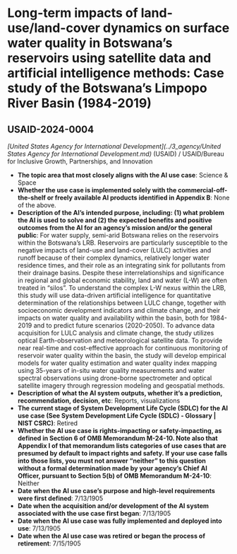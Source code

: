 # Long-term impacts of land-use/land-cover dynamics on surface water quality in Botswana’s reservoirs using satellite data and artificial intelligence methods: Case study of the Botswana’s Limpopo River Basin (1984-2019)
## USAID-2024-0004
_[United States Agency for International Development](../3_agency/United States Agency for International Development.md)_ (USAID) / USAID/Bureau for Inclusive Growth, Partnerships, and Innovation


+ **The topic area that most closely aligns with the AI use case**: Science & Space
+ **Whether the use case is implemented solely with the commercial-off-the-shelf or freely available AI products identified in Appendix B**: None of the above.
+ **Description of the AI’s intended purpose, including: (1) what problem the AI is used to solve and (2) the expected benefits and positive outcomes from the AI for an agency’s mission and/or the general public**: For water supply, semi-arid Botswana relies on the reservoirs within the Botswana’s LRB. Reservoirs are particularly susceptible to the negative impacts of land-use and land-cover (LULC) activities and runoff because of their complex dynamics, relatively longer water residence times, and their role as an integrating sink for pollutants from their drainage basins. Despite these interrelationships and significance in regional and global economic stability, land and water (L-W) are often treated in “silos”. To understand the complex L-W nexus within the LRB, this study will use data-driven artificial intelligence for quantitative determination of the relationships between LULC change, together with socioeconomic development indicators and climate change, and their impacts on water quality and availability within the basin, both for 1984-2019 and to predict future scenarios (2020-2050). To advance data acquisition for LULC analysis and climate change, the study utilizes optical Earth-observation and meteorological satellite data. To provide near real-time and cost-effective approach for continuous monitoring of reservoir water quality within the basin, the study will develop empirical models for water quality estimation and water quality index mapping using 35-years of in-situ water quality measurements and water spectral observations using drone-borne spectrometer and optical satellite imagery through regression modeling and geospatial methods.
+ **Description of what the AI system outputs, whether it’s a prediction, recommendation, decision, etc**: Reports, visualizations
+ **The current stage of System Development Life Cycle (SDLC) for the AI use case (See System Development Life Cycle (SDLC) - Glossary | NIST CSRC)**: Retired
+ **Whether the AI use case is rights-impacting or safety-impacting, as defined in Section 6 of OMB Memorandum M-24-10. Note also that Appendix I of that memorandum lists categories of use cases that are presumed by default to impact rights and safety. If your use case falls into those lists, you must not answer “neither” to this question without a formal determination made by your agency’s Chief AI Officer, pursuant to Section 5(b) of OMB Memorandum M-24-10**: Neither
+ **Date when the AI use case’s purpose and high-level requirements were first defined**: 7/13/1905
+ **Date when the acquisition and/or development of the AI system associated with the use case first began**: 7/13/1905
+ **Date when the AI use case was fully implemented and deployed into use**: 7/13/1905
+ **Date when the AI use case was retired or began the process of retirement**: 7/15/1905